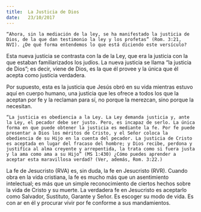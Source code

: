 ```yaml
---
title:  La Justicia de Dios
date:   23/10/2017
---
```


`“Ahora, sin la mediación de la ley, se ha manifestado la justicia de Dios, de la que dan testimonio la ley y los profetas” (Rom. 3:21, NVI). ¿De qué forma entendemos lo que está diciendo este versículo?`

Esta nueva justicia se contrasta con la de la Ley, que era la justicia con la que estaban familiarizados los judíos. La nueva justicia se llama “la justicia de Dios”; es decir, viene de Dios, es la que él provee y la única que él acepta como justicia verdadera.

Por supuesto, esta es la justicia que Jesús obró en su vida mientras estuvo aquí en cuerpo humano, una justicia que les ofrece a todos los que la aceptan por fe y la reclaman para sí, no porque la merezcan, sino porque la necesitan.

`“La justicia es obediencia a la Ley. La Ley demanda justicia y, ante la Ley, el pecador debe ser justo. Pero, es incapaz de serlo. La única forma en que puede obtener la justicia es mediante la fe. Por fe puede presentar a Dios los méritos de Cristo, y el Señor coloca la obediencia de su Hijo en la cuenta del pecador. La justicia de Cristo es aceptada en lugar del fracaso del hombre; y Dios recibe, perdona y justifíca al alma creyente y arrepentida, la trata como si fuera justa y la ama como ama a su Hijo” (MS 1:430) ¿Cómo puedes aprender a aceptar esta maravillosa verdad? (Ver, además, Rom. 3:22.)`

La fe de Jesucristo (RVA) es, sin duda, la fe en Jesucristo (RVR). Cuando obra en la vida cristiana, la fe es mucho más que un asentimiento intelectual; es más que un simple reconocimiento de ciertos hechos sobre la vida de Cristo y su muerte. La verdadera fe en Jesucristo es aceptarlo como Salvador, Sustituto, Garante y Señor. Es escoger su modo de vida. Es con ar en él y procurar vivir por fe conforme a sus mandamientos.